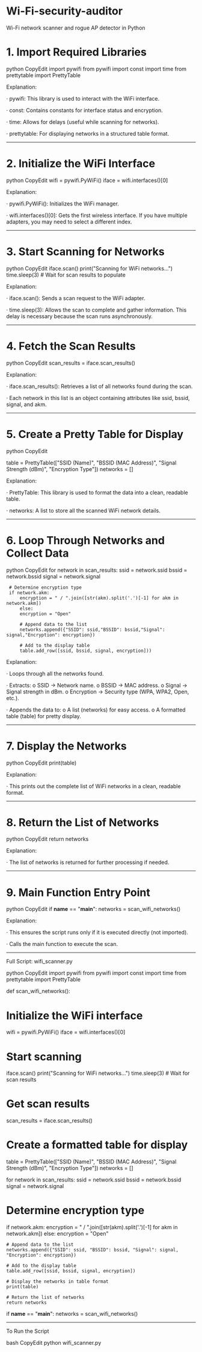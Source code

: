 # Wi-Fi-security-auditor
Wi-Fi network scanner and rogue AP detector in Python

# 1. Import Required Libraries

python
CopyEdit
import pywifi
from pywifi import const
import time
from prettytable import PrettyTable

Explanation:

· pywifi: This library is used to interact with the WiFi interface.

· const: Contains constants for interface status and encryption.

· time: Allows for delays (useful while scanning for networks).

· prettytable: For displaying networks in a structured table format.

---

# 2. Initialize the WiFi Interface

python
CopyEdit
wifi = pywifi.PyWiFi()
iface = wifi.interfaces()[0]

Explanation:

· pywifi.PyWiFi(): Initializes the WiFi manager.

· wifi.interfaces()[0]: Gets the first wireless interface. If you have multiple adapters, you may need to select a different index.

---

# 3. Start Scanning for Networks

python
CopyEdit
iface.scan()
print("Scanning for WiFi networks...")
time.sleep(3) # Wait for scan results to populate

Explanation:

· iface.scan(): Sends a scan request to the WiFi adapter.

· time.sleep(3): Allows the scan to complete and gather information. This delay is necessary because the scan runs asynchronously.

---

# 4. Fetch the Scan Results

python
CopyEdit
scan_results = iface.scan_results()

Explanation:

· iface.scan_results(): Retrieves a list of all networks found during the scan.

· Each network in this list is an object containing attributes like ssid, bssid, signal, and akm.

---

# 5. Create a Pretty Table for Display

python
CopyEdit

table = PrettyTable(["SSID (Name)", "BSSID (MAC Address)", "Signal Strength (dBm)", "Encryption Type"])
networks = []

Explanation:

· PrettyTable: This library is used to format the data into a clean, readable table.

· networks: A list to store all the scanned WiFi network details.

---

# 6. Loop Through Networks and Collect Data

python
CopyEdit
for network in scan_results:
     ssid = network.ssid
     bssid = network.bssid
     signal = network.signal
     
     # Determine encryption type
     if network.akm:
         encryption = " / ".join([str(akm).split('.')[-1] for akm in network.akm])
         else:
         encryption = "Open"
         
         # Append data to the list
         networks.append({"SSID": ssid,"BSSID": bssid,"Signal": signal,"Encryption": encryption})
         
         # Add to the display table
         table.add_row([ssid, bssid, signal, encryption]))

Explanation:

· Loops through all the networks found.

· Extracts:
    o SSID → Network name.
    o BSSID → MAC address.
    o Signal → Signal strength in dBm.
    o Encryption → Security type (WPA, WPA2, Open, etc.).

· Appends the data to:
    o A list (networks) for easy access.
    o A formatted table (table) for pretty display.

---

# 7. Display the Networks

python
CopyEdit
print(table)

Explanation:

· This prints out the complete list of WiFi networks in a clean, readable format.

---

# 8. Return the List of Networks

python
CopyEdit
return networks

Explanation:

· The list of networks is returned for further processing if needed.

---

# 9. Main Function Entry Point

python
CopyEdit
if __name__ == "__main__":
    networks = scan_wifi_networks()

Explanation:

· This ensures the script runs only if it is executed directly (not imported).

· Calls the main function to execute the scan.

---

Full Script: wifi_scanner.py

python
CopyEdit
import pywifi
from pywifi import const
import time
from prettytable import PrettyTable

def scan_wifi_networks():
   # Initialize the WiFi interface
   wifi = pywifi.PyWiFi()
   iface = wifi.interfaces()[0]
   
   # Start scanning
   iface.scan()
   print("Scanning for WiFi networks...")
   time.sleep(3) # Wait for scan results
   
   # Get scan results
   scan_results = iface.scan_results()
   
   # Create a formatted table for display
   table = PrettyTable(["SSID (Name)", "BSSID (MAC Address)", "Signal Strength (dBm)", "Encryption Type"])
   networks = []
   
   for network in scan_results:
   ssid = network.ssid
   bssid = network.bssid
   signal = network.signal
   
   # Determine encryption type
   if network.akm:
   encryption = " / ".join([str(akm).split('.')[-1] for akm in network.akm])
   else:
      encryption = "Open"
    
    # Append data to the list
    networks.append({"SSID": ssid, "BSSID": bssid, "Signal": signal, "Encryption": encryption})
    
    # Add to the display table
    table.add_row([ssid, bssid, signal, encryption])
    
    # Display the networks in table format
    print(table)
    
    # Return the list of networks
    return networks

if __name__ == "__main__":
   networks = scan_wifi_networks()

---

To Run the Script

bash
CopyEdit
python wifi_scanner.py
